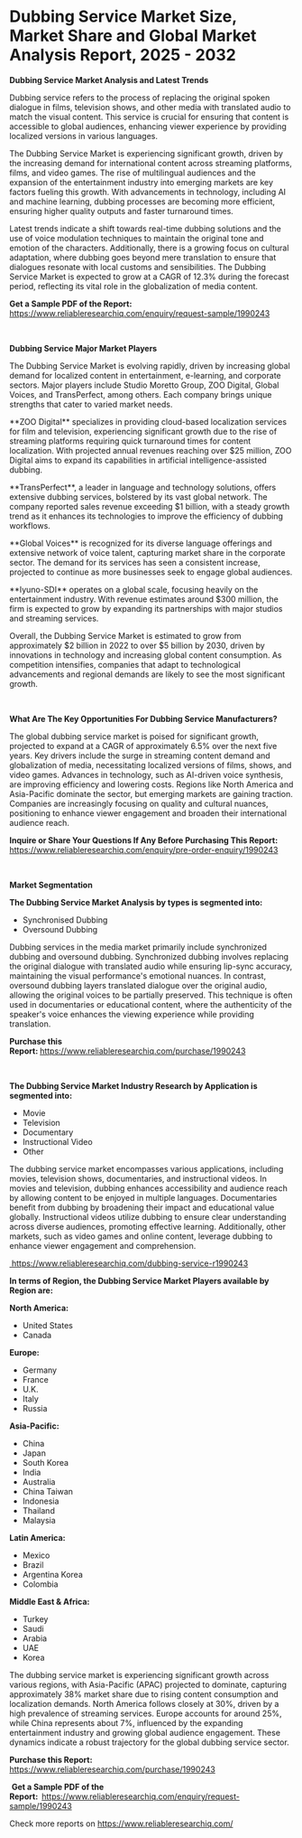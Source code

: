<p><h1>Dubbing Service Market Size, Market Share and Global Market Analysis Report, 2025 - 2032</h1></p><p><strong>Dubbing Service Market Analysis and Latest Trends</strong></p>
<p><p>Dubbing service refers to the process of replacing the original spoken dialogue in films, television shows, and other media with translated audio to match the visual content. This service is crucial for ensuring that content is accessible to global audiences, enhancing viewer experience by providing localized versions in various languages.</p><p>The Dubbing Service Market is experiencing significant growth, driven by the increasing demand for international content across streaming platforms, films, and video games. The rise of multilingual audiences and the expansion of the entertainment industry into emerging markets are key factors fueling this growth. With advancements in technology, including AI and machine learning, dubbing processes are becoming more efficient, ensuring higher quality outputs and faster turnaround times.</p><p>Latest trends indicate a shift towards real-time dubbing solutions and the use of voice modulation techniques to maintain the original tone and emotion of the characters. Additionally, there is a growing focus on cultural adaptation, where dubbing goes beyond mere translation to ensure that dialogues resonate with local customs and sensibilities. The Dubbing Service Market is expected to grow at a CAGR of 12.3% during the forecast period, reflecting its vital role in the globalization of media content.</p></p>
<p><strong>Get a Sample PDF of the Report:&nbsp;</strong> <a href="https://www.reliableresearchiq.com/enquiry/request-sample/1990243?utm_campaign=2302&utm_medium=2&utm_source=Github&utm_content=ia&utm_term=10032025&utm_id=dubbing-service">https://www.reliableresearchiq.com/enquiry/request-sample/1990243</a></p>
<p>&nbsp;</p>
<p><strong>Dubbing Service Major Market Players</strong></p>
<p><p>The Dubbing Service Market is evolving rapidly, driven by increasing global demand for localized content in entertainment, e-learning, and corporate sectors. Major players include Studio Moretto Group, ZOO Digital, Global Voices, and TransPerfect, among others. Each company brings unique strengths that cater to varied market needs.</p><p>**ZOO Digital** specializes in providing cloud-based localization services for film and television, experiencing significant growth due to the rise of streaming platforms requiring quick turnaround times for content localization. With projected annual revenues reaching over $25 million, ZOO Digital aims to expand its capabilities in artificial intelligence-assisted dubbing.</p><p>**TransPerfect**, a leader in language and technology solutions, offers extensive dubbing services, bolstered by its vast global network. The company reported sales revenue exceeding $1 billion, with a steady growth trend as it enhances its technologies to improve the efficiency of dubbing workflows.</p><p>**Global Voices** is recognized for its diverse language offerings and extensive network of voice talent, capturing market share in the corporate sector. The demand for its services has seen a consistent increase, projected to continue as more businesses seek to engage global audiences.</p><p>**Iyuno-SDI** operates on a global scale, focusing heavily on the entertainment industry. With revenue estimates around $300 million, the firm is expected to grow by expanding its partnerships with major studios and streaming services.</p><p>Overall, the Dubbing Service Market is estimated to grow from approximately $2 billion in 2022 to over $5 billion by 2030, driven by innovations in technology and increasing global content consumption. As competition intensifies, companies that adapt to technological advancements and regional demands are likely to see the most significant growth.</p></p>
<p>&nbsp;</p>
<p><strong>What Are The Key Opportunities For Dubbing Service Manufacturers?</strong></p>
<p><p>The global dubbing service market is poised for significant growth, projected to expand at a CAGR of approximately 6.5% over the next five years. Key drivers include the surge in streaming content demand and globalization of media, necessitating localized versions of films, shows, and video games. Advances in technology, such as AI-driven voice synthesis, are improving efficiency and lowering costs. Regions like North America and Asia-Pacific dominate the sector, but emerging markets are gaining traction. Companies are increasingly focusing on quality and cultural nuances, positioning to enhance viewer engagement and broaden their international audience reach.</p></p>
<p><strong>Inquire or Share Your Questions If Any Before Purchasing This Report:</strong> <a href="https://www.reliableresearchiq.com/enquiry/pre-order-enquiry/1990243?utm_campaign=2302&utm_medium=2&utm_source=Github&utm_content=ia&utm_term=10032025&utm_id=dubbing-service">https://www.reliableresearchiq.com/enquiry/pre-order-enquiry/1990243</a></p>
<p>&nbsp;</p>
<p><strong>Market Segmentation</strong></p>
<p><strong>The Dubbing Service Market Analysis by types is segmented into:</strong></p>
<p><ul><li>Synchronised Dubbing</li><li>Oversound Dubbing</li></ul></p>
<p><p>Dubbing services in the media market primarily include synchronized dubbing and oversound dubbing. Synchronized dubbing involves replacing the original dialogue with translated audio while ensuring lip-sync accuracy, maintaining the visual performance's emotional nuances. In contrast, oversound dubbing layers translated dialogue over the original audio, allowing the original voices to be partially preserved. This technique is often used in documentaries or educational content, where the authenticity of the speaker's voice enhances the viewing experience while providing translation.</p></p>
<p><strong>Purchase this Report:&nbsp;</strong><a href="https://www.reliableresearchiq.com/purchase/1990243?utm_campaign=2302&utm_medium=2&utm_source=Github&utm_content=ia&utm_term=10032025&utm_id=dubbing-service">https://www.reliableresearchiq.com/purchase/1990243</a></p>
<p>&nbsp;</p>
<p><strong>The Dubbing Service Market Industry Research by Application is segmented into:</strong></p>
<p><ul><li>Movie</li><li>Television</li><li>Documentary</li><li>Instructional Video</li><li>Other</li></ul></p>
<p><p>The dubbing service market encompasses various applications, including movies, television shows, documentaries, and instructional videos. In movies and television, dubbing enhances accessibility and audience reach by allowing content to be enjoyed in multiple languages. Documentaries benefit from dubbing by broadening their impact and educational value globally. Instructional videos utilize dubbing to ensure clear understanding across diverse audiences, promoting effective learning. Additionally, other markets, such as video games and online content, leverage dubbing to enhance viewer engagement and comprehension.</p></p>
<p><a href="https://www.reliableresearchiq.com/dubbing-service-r1990243?utm_campaign=2302&utm_medium=2&utm_source=Github&utm_content=ia&utm_term=10032025&utm_id=dubbing-service">&nbsp;https://www.reliableresearchiq.com/dubbing-service-r1990243</a></p>
<p><strong>In terms of Region, the Dubbing Service Market Players available by Region are:</strong></p>
<p>
    <p> <strong> North America: </strong>
        <ul>
            <li>United States</li>
            <li>Canada</li>
        </ul>
        </p> 
    <p> <strong> Europe: </strong>
        <ul>
            <li>Germany</li>
            <li>France</li>
            <li>U.K.</li>
            <li>Italy</li>
            <li>Russia</li>
        </ul>
        </p> 
    <p> <strong> Asia-Pacific: </strong>
        <ul>
            <li>China</li>
            <li>Japan</li>
            <li>South Korea</li>
            <li>India</li>
            <li>Australia</li>
            <li>China Taiwan</li>
            <li>Indonesia</li>
            <li>Thailand</li>
            <li>Malaysia</li>
        </ul>
        </p> 
    <p> <strong> Latin America: </strong>
        <ul>
            <li>Mexico</li>
            <li>Brazil</li>
            <li>Argentina Korea</li>
            <li>Colombia</li>
        </ul>
        </p> 
    <p> <strong> Middle East & Africa: </strong>
        <ul>
            <li>Turkey</li>
            <li>Saudi</li>
            <li>Arabia</li>
            <li>UAE</li>
            <li>Korea</li>
        </ul>
    </p>
    </p>
<p><p>The dubbing service market is experiencing significant growth across various regions, with Asia-Pacific (APAC) projected to dominate, capturing approximately 38% market share due to rising content consumption and localization demands. North America follows closely at 30%, driven by a high prevalence of streaming services. Europe accounts for around 25%, while China represents about 7%, influenced by the expanding entertainment industry and growing global audience engagement. These dynamics indicate a robust trajectory for the global dubbing service sector.</p></p>
<p><strong>Purchase this Report: </strong><a href="https://www.reliableresearchiq.com/purchase/1990243?utm_campaign=2302&utm_medium=2&utm_source=Github&utm_content=ia&utm_term=10032025&utm_id=dubbing-service">https://www.reliableresearchiq.com/purchase/1990243</a></p>
<p>&nbsp;<strong>Get a Sample PDF of the Report:&nbsp;&nbsp;</strong><a href="https://www.reliableresearchiq.com/enquiry/request-sample/1990243?utm_campaign=2302&utm_medium=2&utm_source=Github&utm_content=ia&utm_term=10032025&utm_id=dubbing-service">https://www.reliableresearchiq.com/enquiry/request-sample/1990243</a></p>
<p><strong></strong></p>
<p>Check more reports on <a href="https://www.reliableresearchiq.com/?utm_campaign=2302&utm_medium=2&utm_source=Github&utm_content=ia&utm_term=10032025&utm_id=dubbing-service">https://www.reliableresearchiq.com/</a></p>